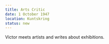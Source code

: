 ```yaml
---
title: Arts Critic
date: 1 October 1947
location: Kuntskring
status: new
---
```


Victor meets artists and writes about exhibitions.
